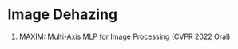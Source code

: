 #  Image Dehazing
1. [MAXIM: Multi-Axis MLP for Image Processing](https://arxiv.org/abs/2201.02973) (CVPR 2022 Oral)


